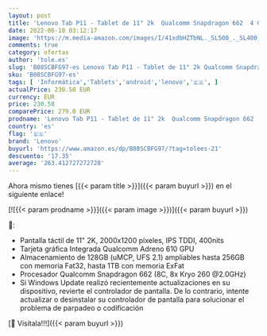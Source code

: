```yaml
---
layout: post
title: 'Lenovo Tab P11 - Tablet de 11" 2k  Qualcomm Snapdragon 662  4 GB de RAM  128 GB ampliables hasta 1 TB  4 Altavoces  Wifi + Bluetooth 5.1  Android 10  - Gris Oscuro'
date: 2022-06-10 03:12:17
image: 'https://m.media-amazon.com/images/I/41xdbHZTbNL._SL500_._SL400_.jpg'
comments: true
category: ofertas
author: 'tole.es'
slug: 'B08SCBFG97-es Lenovo Tab P11 - Tablet de 11" 2k Qualcomm Snapdragon 662...'
sku: 'B08SCBFG97-es'
tags: [ 'Informática','Tablets','android','lenovo','🇪🇸', ]
actualPrice: 230.58 EUR
currency: EUR
price: 230.58
comparePrice: 279.0 EUR
prodname: 'Lenovo Tab P11 - Tablet de 11" 2k  Qualcomm Snapdragon 662  4 GB de RAM  128 GB ampliables hasta 1 TB  4 Altavoces  Wifi + Bluetooth 5.1  Android 10  - Gris Oscuro'
country: 'es'
flag: '🇪🇸'
brand: 'Lenovo'
buyurl: 'https://www.amazon.es/dp/B08SCBFG97/?tag=tolees-21'
descuento: '17.35'
average: '263.412727272728'
---
```


Ahora mismo tienes [{{< param title >}}]({{< param buyurl >}}) en el siguiente enlace!

[![{{< param prodname >}}]({{< param image >}})]({{< param buyurl >}})

🔎:

- Pantalla táctil de 11" 2K, 2000x1200 píxeles, IPS TDDI, 400nits
- Tarjeta gráfica Integrada Qualcomm Adreno 610 GPU
- Almacenamiento de 128GB (uMCP, UFS 2.1) ampliables hasta 256GB con memoria Fat32, hasta 1TB con memoria ExFat
- Procesador Qualcomm Snapdragon 662 (8C, 8x Kryo 260 @2.0GHz)
- Si Windows Update realizó recientemente actualizaciones en su dispositivo, revierte el controlador de pantalla. De lo contrario, intente actualizar o desinstalar su controlador de pantalla para solucionar el problema de parpadeo o codificación

[🛒 Visítala!!!]({{< param buyurl >}})
